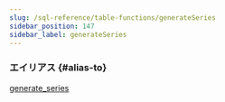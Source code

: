 ```yaml
---
slug: /sql-reference/table-functions/generateSeries
sidebar_position: 147
sidebar_label: generateSeries
---
```


### エイリアス {#alias-to}
[generate_series](generate_series.md)
